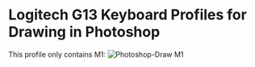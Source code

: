 # Logitech G13 Keyboard Profiles for Drawing in Photoshop

This profile only contains M1:
![Photoshop-Draw M1](https://github.com/r12f/LogitechG13Profiles/raw/master/Photoshop-Draw/M1.jpg)

